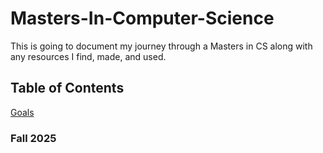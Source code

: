 # Masters-In-Computer-Science
This is going to document my journey through a Masters in CS along with any resources I find, made, and used.

## Table of Contents

[Goals](Goals.md)
### Fall 2025
